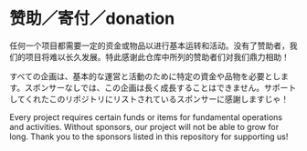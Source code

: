 # 赞助／寄付／donation

任何一个项目都需要一定的资金或物品以进行基本运转和活动。没有了赞助者，我们的项目将难以长久发展。特此感谢此仓库中所列的赞助者们对我们鼎力相助！

すべての企画は、基本的な運営と活動のために特定の資金や品物を必要とします。スポンサーなしでは、この企画は長く成長することはできません。サポートしてくれたこのリポジトリにリストされているスポンサーに感謝しますじゃ！

Every project requires certain funds or items for fundamental operations and activities. Without sponsors, our project will not be able to grow for long. Thank you to the sponsors listed in this repository for supporting us!
